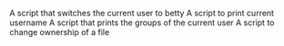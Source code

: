A script that switches the current user to betty
A script to print current username
A script that prints the groups of the current user
A script to change ownership of a file
